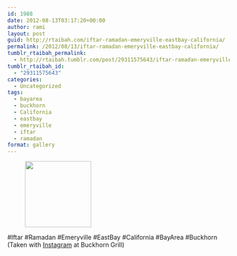 ```yaml
---
id: 1988
date: 2012-08-13T03:17:20+00:00
author: rami
layout: post
guid: http://rtaibah.com/iftar-ramadan-emeryville-eastbay-california/
permalink: /2012/08/13/iftar-ramadan-emeryville-eastbay-california/
tumblr_rtaibah_permalink:
  - http://rtaibah.tumblr.com/post/29311575643/iftar-ramadan-emeryville-eastbay-california
tumblr_rtaibah_id:
  - "29311575643"
categories:
  - Uncategorized
tags:
  - bayarea
  - buckhorn
  - California
  - eastbay
  - emeryville
  - iftar
  - ramadan
format: gallery
---
```

<div id='gallery-17' class='gallery galleryid-1988 gallery-columns-3 gallery-size-thumbnail'>
  <figure class='gallery-item'> 
  
  <div class='gallery-icon landscape'>
    <a href='http://139.59.20.41/2012/08/13/iftar-ramadan-emeryville-eastbay-california/attachment/1989/'><img width="150" height="150" src="http://139.59.20.41/wp-content/uploads/2012/08/tumblr_m8obsx7LT91qb4qlko1_1280-150x150.jpg" class="attachment-thumbnail size-thumbnail" alt="" srcset="http://139.59.20.41/wp-content/uploads/2012/08/tumblr_m8obsx7LT91qb4qlko1_1280-150x150.jpg 150w, http://139.59.20.41/wp-content/uploads/2012/08/tumblr_m8obsx7LT91qb4qlko1_1280-300x300.jpg 300w, http://139.59.20.41/wp-content/uploads/2012/08/tumblr_m8obsx7LT91qb4qlko1_1280-100x100.jpg 100w, http://139.59.20.41/wp-content/uploads/2012/08/tumblr_m8obsx7LT91qb4qlko1_1280.jpg 612w" sizes="100vw" /></a>
  </div></figure>
</div>

#Iftar #Ramadan #Emeryville #EastBay #California #BayArea #Buckhorn (Taken with [Instagram](http://instagram.com) at Buckhorn Grill)